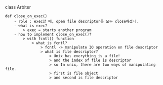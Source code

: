 
class Arbiter

	def close_on_exec()
		- role : exec할 때, open file descriptor를 모두 close하겠다.
		- what is exec?
			> exec = starts another program
		- how to implement close_on_exec()?
			> with fcntl() function
				> what is fcntl?
					> fcntl -> manipulate IO operation on file descriptor
					> what is file descriptor?
						> Unix has everything is a file!
						> and the index of file is descriptor
						> so In unix, there are two ways of manipulating file.
						> first is file object
						> and second is file descriptor
